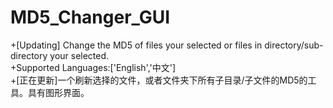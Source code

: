 # MD5_Changer_GUI

+[Updating] Change the MD5 of files your selected or files in directory/sub-directory your selected.  
+Supported Languages:['English','中文']  
+[正在更新]一个刷新选择的文件，或者文件夹下所有子目录/子文件的MD5的工具。具有图形界面。
